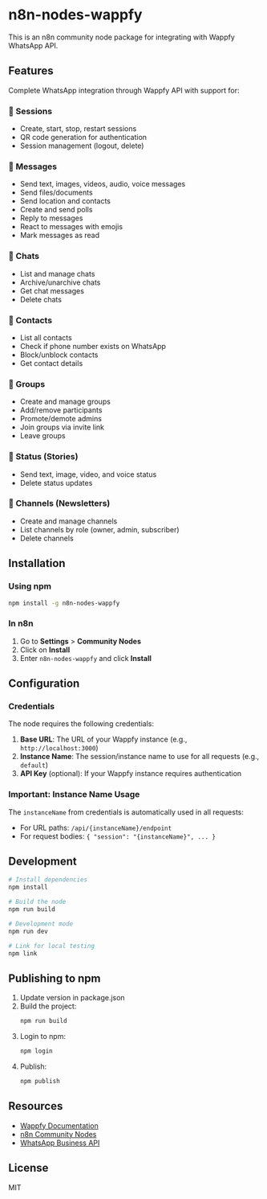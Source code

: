 # n8n-nodes-wappfy

This is an n8n community node package for integrating with Wappfy WhatsApp API.

## Features

Complete WhatsApp integration through Wappfy API with support for:

### 📱 Sessions
- Create, start, stop, restart sessions
- QR code generation for authentication
- Session management (logout, delete)

### 💬 Messages
- Send text, images, videos, audio, voice messages
- Send files/documents
- Send location and contacts
- Create and send polls
- Reply to messages
- React to messages with emojis
- Mark messages as read

### 💬 Chats
- List and manage chats
- Archive/unarchive chats
- Get chat messages
- Delete chats

### 👥 Contacts
- List all contacts
- Check if phone number exists on WhatsApp
- Block/unblock contacts
- Get contact details

### 👥 Groups
- Create and manage groups
- Add/remove participants
- Promote/demote admins
- Join groups via invite link
- Leave groups

### 📸 Status (Stories)
- Send text, image, video, and voice status
- Delete status updates

### 📢 Channels (Newsletters)
- Create and manage channels
- List channels by role (owner, admin, subscriber)
- Delete channels

## Installation

### Using npm

```bash
npm install -g n8n-nodes-wappfy
```

### In n8n

1. Go to **Settings** > **Community Nodes**
2. Click on **Install**
3. Enter `n8n-nodes-wappfy` and click **Install**

## Configuration

### Credentials

The node requires the following credentials:

1. **Base URL**: The URL of your Wappfy instance (e.g., `http://localhost:3000`)
2. **Instance Name**: The session/instance name to use for all requests (e.g., `default`)
3. **API Key** (optional): If your Wappfy instance requires authentication

### Important: Instance Name Usage

The `instanceName` from credentials is automatically used in all requests:
- For URL paths: `/api/{instanceName}/endpoint`
- For request bodies: `{ "session": "{instanceName}", ... }`

## Development

```bash
# Install dependencies
npm install

# Build the node
npm run build

# Development mode
npm run dev

# Link for local testing
npm link
```

## Publishing to npm

1. Update version in package.json
2. Build the project:
   ```bash
   npm run build
   ```
3. Login to npm:
   ```bash
   npm login
   ```
4. Publish:
   ```bash
   npm publish
   ```

## Resources

- [Wappfy Documentation](https://docs.wappfy.com.br)
- [n8n Community Nodes](https://docs.n8n.io/integrations/community-nodes/)
- [WhatsApp Business API](https://developers.facebook.com/docs/whatsapp)

## License

MIT